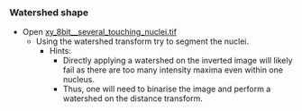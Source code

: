 ### Watershed shape

- Open [xy_8bit__several_touching_nuclei.tif](https://github.com/NEUBIAS/training-resources/raw/master/image_data/xy_8bit__several_touching_nuclei.tif)
  - Using the watershed transform try to segment the nuclei.
    - Hints:
      - Directly applying a watershed on the inverted image will likely fail as there are too many intensity maxima even within one nucleus.
      - Thus, one will need to binarise the image and perform a watershed on the distance transform.
